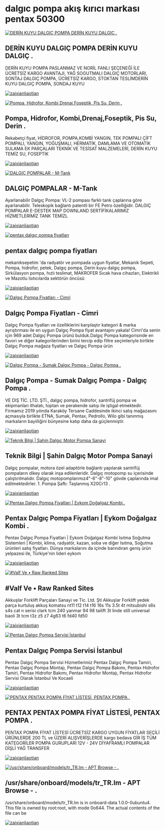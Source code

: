 # dalgıc pompa akış kırıcı markası pentax 50300
<a href="https://mnn.zoosnet.net/LR/Chatpre.aspx?id=MNN94995150&p=https://topgrinding.com/" target="_blank">![DERİN KUYU DALGIÇ POMPA DERİN KUYU DALGIÇ .](https://github.com/technlg/images/blob/main/42.jpg)</a>
## DERİN KUYU DALGIÇ POMPA DERİN KUYU DALGIÇ .
DERİN KUYU POMPA PASLANMAZ VE NORİL FANLI ŞEÇENEĞİ İLE ÜCRETSİZ KARGO AVANTAJI, YAĞ SOGUTMALI DALGIÇ MOTORLARI, SONTAJ DALGIÇ POMPA, ÜCRETSİZ KARGO, STOKTAN TESLİMDERİN KUYU DALGIÇ POMPA, SONDAJ KUYU 
<a href="https://mnn.zoosnet.net/LR/Chatpre.aspx?id=MNN94995150&p=https://topgrinding.com/" target="_blank"><img src="https://github.com/technlg/images/raw/main/chat11.jpg" alt="zaixianliaotian"/></a><a href="//whatsapp.shibangsoft.com/WhatsApp.php" ><img src="https://github.com/technlg/images/raw/main/chat11.png" alt=""></a>
<a href="https://mnn.zoosnet.net/LR/Chatpre.aspx?id=MNN94995150&p=https://topgrinding.com/" target="_blank">![Pompa, Hidrofor, Kombi,Drenaj,Foseptik, Pis Su, Derin .](https://github.com/technlg/images/blob/main/10.jpg)</a>
## Pompa, Hidrofor, Kombi,Drenaj,Foseptik, Pis Su, Derin .
Rekabetçi fiyat, HİDROFOR, POMPA,KOMBİ YANGIN, TEK POMPALI ÇİFT POMPALI, YANGIN, YOĞUŞMALI, HERMATİK, DAMLAMA VE OTOMATİK SULAMA EK PARÇALARI TEKNİK VE TESİSAT MALZEMELERİ, DERİN KUYU TEMİZ SU, FOSEPTİK 
<a href="https://mnn.zoosnet.net/LR/Chatpre.aspx?id=MNN94995150&p=https://topgrinding.com/" target="_blank"><img src="https://github.com/technlg/images/raw/main/chat11.jpg" alt="zaixianliaotian"/></a><a href="//whatsapp.shibangsoft.com/WhatsApp.php" ><img src="https://github.com/technlg/images/raw/main/chat11.png" alt=""></a>
<a href="https://mnn.zoosnet.net/LR/Chatpre.aspx?id=MNN94995150&p=https://topgrinding.com/" target="_blank">![DALGIÇ POMPALAR - M-Tank](https://github.com/technlg/images/blob/main/38.jpg)</a>
## DALGIÇ POMPALAR - M-Tank
Ayarlanabilir Dalgıç Pompa: VL-2 pompası farklı tank çaplarına göre ayarlanabilir. Teleskopik bağlantı patentli bir FE Petro özelliğidir. DALGIÇ POMPALAR E-DESTEK MAP DOWNLAND SERTİFİKALARIMIZ HİZMETLERİMİZ TANK TEMİZL 
<a href="https://mnn.zoosnet.net/LR/Chatpre.aspx?id=MNN94995150&p=https://topgrinding.com/" target="_blank"><img src="https://github.com/technlg/images/raw/main/chat11.jpg" alt="zaixianliaotian"/></a><a href="//whatsapp.shibangsoft.com/WhatsApp.php" ><img src="https://github.com/technlg/images/raw/main/chat11.png" alt=""></a>
<a href="https://mnn.zoosnet.net/LR/Chatpre.aspx?id=MNN94995150&p=https://topgrinding.com/" target="_blank">![pentax dalgıç pompa fiyatları](https://github.com/technlg/images/blob/main/55.jpg)</a>
## pentax dalgıç pompa fiyatları
mekaniksepetim 'da radyatör ve pompada uygun fiyatlar, Mekanik Sepeti, Pompa, hidrofor, petek, Dalgıç pompa, Derin kuyu dalgıç pompa, Sirkülasyon pompa, hızlı teslimat, MAKROFER Sıcak hava cihazları, Elektrikli ve Mazotlu Isıtıcılarda sektörün öncüsü 
<a href="https://mnn.zoosnet.net/LR/Chatpre.aspx?id=MNN94995150&p=https://topgrinding.com/" target="_blank"><img src="https://github.com/technlg/images/raw/main/chat11.jpg" alt="zaixianliaotian"/></a><a href="//whatsapp.shibangsoft.com/WhatsApp.php" ><img src="https://github.com/technlg/images/raw/main/chat11.png" alt=""></a>
<a href="https://mnn.zoosnet.net/LR/Chatpre.aspx?id=MNN94995150&p=https://topgrinding.com/" target="_blank">![Dalgıç Pompa Fiyatları - Cimri](https://github.com/technlg/images/blob/main/23.jpg)</a>
## Dalgıç Pompa Fiyatları - Cimri
Dalgıç Pompa fiyatları ve özelliklerini karşılaştır kategori & marka ayrıştırması ile en uygun Dalgıç Pompa fiyat avantajını yakala! Cimri'da senin için 969 adet Dalgıç Pompa ürünü bulduk.Dalgıç Pompa kategorisinde en favori ve diğer kategorilerinden birini tercip edip filtre seçimleriyle birlikte Dalgıç Pompa mağaza fiyatları ve Dalgıç Pompa ürün 
<a href="https://mnn.zoosnet.net/LR/Chatpre.aspx?id=MNN94995150&p=https://topgrinding.com/" target="_blank"><img src="https://github.com/technlg/images/raw/main/chat11.jpg" alt="zaixianliaotian"/></a><a href="//whatsapp.shibangsoft.com/WhatsApp.php" ><img src="https://github.com/technlg/images/raw/main/chat11.png" alt=""></a>
<a href="https://mnn.zoosnet.net/LR/Chatpre.aspx?id=MNN94995150&p=https://topgrinding.com/" target="_blank">![Dalgıç Pompa - Sumak Dalgıç Pompa - Dalgıç Pompa .](https://github.com/technlg/images/blob/main/66.jpg)</a>
## Dalgıç Pompa - Sumak Dalgıç Pompa - Dalgıç Pompa .
VE DIŞ TİC. LTD. ŞTİ., dalgıç pompa, hidrofor, santrifüj pompa ve ekipmanları ithalatı, toptan ve perakende satışı ile iştigal etmektedir. Firmamız 2019 yılında Karaköy Tersane Caddesinde ikinci satış mağazasını açmasıyla birlikte ETNA, Sumak, Pentax, Pedrollo, Wilo gibi tanınmış markaların bayiiliğini bünyesine katıp daha da güçlenmiştir.
<a href="https://mnn.zoosnet.net/LR/Chatpre.aspx?id=MNN94995150&p=https://topgrinding.com/" target="_blank"><img src="https://github.com/technlg/images/raw/main/chat11.jpg" alt="zaixianliaotian"/></a><a href="//whatsapp.shibangsoft.com/WhatsApp.php" ><img src="https://github.com/technlg/images/raw/main/chat11.png" alt=""></a>
<a href="https://mnn.zoosnet.net/LR/Chatpre.aspx?id=MNN94995150&p=https://topgrinding.com/" target="_blank">![Teknik Bilgi | Şahin Dalgıç Motor Pompa Sanayi](https://github.com/technlg/images/blob/main/37.jpg)</a>
## Teknik Bilgi | Şahin Dalgıç Motor Pompa Sanayi
Dalgıç pompalar, motora özel adaptörle bağlantı yapılarak santrifüj pompaların dikey olarak inşa edilenleridir. Dalgıç motopomp su içerisinde çalıştırılmalıdır. Dalgıç motopomplarımız4"-6"-8"-10" gövde çaplarında imal edilmektedirler. 1. Pompa Şaftı: Taşlanmış X20Cr13 .
<a href="https://mnn.zoosnet.net/LR/Chatpre.aspx?id=MNN94995150&p=https://topgrinding.com/" target="_blank"><img src="https://github.com/technlg/images/raw/main/chat11.jpg" alt="zaixianliaotian"/></a><a href="//whatsapp.shibangsoft.com/WhatsApp.php" ><img src="https://github.com/technlg/images/raw/main/chat11.png" alt=""></a>
<a href="https://mnn.zoosnet.net/LR/Chatpre.aspx?id=MNN94995150&p=https://topgrinding.com/" target="_blank">![Pentax Dalgıç Pompa Fiyatları | Eykom Doğalgaz Kombi .](https://github.com/technlg/images/blob/main/43.jpg)</a>
## Pentax Dalgıç Pompa Fiyatları | Eykom Doğalgaz Kombi .
Pentax Dalgıç Pompa Fiyatları | Eykom Doğalgaz Kombi Isıtma Soğutma Sistemleri | Kombi, klima, radyatör, kazan, soba ve diğer Isıtma, Soğutma ürünleri satış fiyatları. Dünya markalarını da içinde barındıran geniş ürün yelpazesi ile, Türkiye'nin lideri eykom
<a href="https://mnn.zoosnet.net/LR/Chatpre.aspx?id=MNN94995150&p=https://topgrinding.com/" target="_blank"><img src="https://github.com/technlg/images/raw/main/chat11.jpg" alt="zaixianliaotian"/></a><a href="//whatsapp.shibangsoft.com/WhatsApp.php" ><img src="https://github.com/technlg/images/raw/main/chat11.png" alt=""></a>
<a href="https://mnn.zoosnet.net/LR/Chatpre.aspx?id=MNN94995150&p=https://topgrinding.com/" target="_blank">![#Valf Ve • Raw Ranked Sites](https://github.com/technlg/images/blob/main/1.jpg)</a>
## #Valf Ve • Raw Ranked Sites
Akkuşlar Forklift Parçaları Sanayi ve Tic. Ltd. Şti Akkuşlar Forklift yedek parça kurtuluş akkuş komatsu nt11 t12 t14 t16 16s 11s 3.5t 4t mitsubishi s6s s4s cat n serisi clark tcm 240 yanmar 94 98 tailift 3t linde still universal baoli 3t tcm t3z z5 z7 4g63 t6 fd40 fd50 
<a href="https://mnn.zoosnet.net/LR/Chatpre.aspx?id=MNN94995150&p=https://topgrinding.com/" target="_blank"><img src="https://github.com/technlg/images/raw/main/chat11.jpg" alt="zaixianliaotian"/></a><a href="//whatsapp.shibangsoft.com/WhatsApp.php" ><img src="https://github.com/technlg/images/raw/main/chat11.png" alt=""></a>
<a href="https://mnn.zoosnet.net/LR/Chatpre.aspx?id=MNN94995150&p=https://topgrinding.com/" target="_blank">![Pentax Dalgıç Pompa Servisi İstanbul](https://github.com/technlg/images/blob/main/39.jpg)</a>
## Pentax Dalgıç Pompa Servisi İstanbul
Pentax Dalgıç Pompa Servisi Hizmetlerimiz Pentax Dalgıç Pompa Tamiri, Pentax Dalgıç Pompa Montajı, Pentax Dalgıç Pompa Bakımı, Pentax Hidrofor Tamiri, Pentax Hidrofor Bakımı, Pentax Hidrofor Montajı, Pentax Hidrofor Servisi Olarak İstanbul Ve Kocaeli
<a href="https://mnn.zoosnet.net/LR/Chatpre.aspx?id=MNN94995150&p=https://topgrinding.com/" target="_blank"><img src="https://github.com/technlg/images/raw/main/chat11.jpg" alt="zaixianliaotian"/></a><a href="//whatsapp.shibangsoft.com/WhatsApp.php" ><img src="https://github.com/technlg/images/raw/main/chat11.png" alt=""></a>
<a href="https://mnn.zoosnet.net/LR/Chatpre.aspx?id=MNN94995150&p=https://topgrinding.com/" target="_blank">![PENTAX PENTAX POMPA FİYAT LİSTESİ, PENTAX POMPA .](https://github.com/technlg/images/blob/main/43.jpg)</a>
## PENTAX PENTAX POMPA FİYAT LİSTESİ, PENTAX POMPA .
PENTAX POMPA FİYAT LİSTESİ ÜCRETSİZ KARGO UYGUN FİYATLAR SEÇİLİ ÜRÜNLERDE 200 TL ve ÜZERİ ALIŞVERİŞLERDE kargo bedava GİR İŞ TÜM KATEGORİLER POMPA GURUPLARI 12V - 24V DİYAFRAMLI POMPALAR DİŞLİ YAĞ TRANSFER 
<a href="https://mnn.zoosnet.net/LR/Chatpre.aspx?id=MNN94995150&p=https://topgrinding.com/" target="_blank"><img src="https://github.com/technlg/images/raw/main/chat11.jpg" alt="zaixianliaotian"/></a><a href="//whatsapp.shibangsoft.com/WhatsApp.php" ><img src="https://github.com/technlg/images/raw/main/chat11.png" alt=""></a>
<a href="https://mnn.zoosnet.net/LR/Chatpre.aspx?id=MNN94995150&p=https://topgrinding.com/" target="_blank">![/usr/share/onboard/models/tr_TR.lm - APT Browse - .](https://github.com/technlg/images/blob/main/40.jpg)</a>
## /usr/share/onboard/models/tr_TR.lm - APT Browse - .
/usr/share/onboard/models/tr_TR.lm is in onboard-data 1.0.0-0ubuntu4. This file is owned by root:root, with mode 0o644. The actual contents of the file can be
<a href="https://mnn.zoosnet.net/LR/Chatpre.aspx?id=MNN94995150&p=https://topgrinding.com/" target="_blank"><img src="https://github.com/technlg/images/raw/main/chat11.jpg" alt="zaixianliaotian"/></a><a href="//whatsapp.shibangsoft.com/WhatsApp.php" ><img src="https://github.com/technlg/images/raw/main/chat11.png" alt=""></a>
